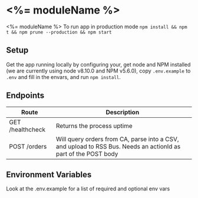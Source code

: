 # <%= moduleName %>
<%= moduleName %>
To run app in production mode `npm install && npm t && npm prune --production && npm start`

## Setup
Get the app running locally by configuring your, get node and NPM 
installed (we are currently using node v8.10.0 and NPM v5.6.0), copy `.env.example` to `.env` and fill in the envars, 
and run `npm install`.

## Endpoints
Route | Description
----- | -----------
GET /healthcheck | Returns the process uptime
POST /orders | Will query orders from CA, parse into a CSV, and upload to RSS Bus. Needs an actionId as part of the POST body

## Environment Variables
Look at the .env.example for a list of required and optional env vars